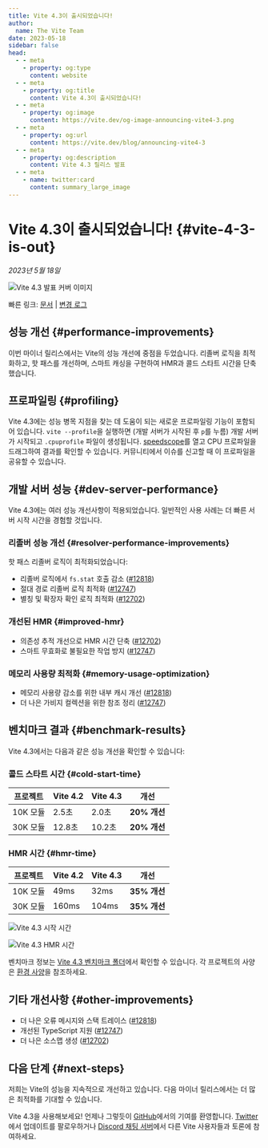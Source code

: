 ```yaml
---
title: Vite 4.3이 출시되었습니다!
author:
  name: The Vite Team
date: 2023-05-18
sidebar: false
head:
  - - meta
    - property: og:type
      content: website
  - - meta
    - property: og:title
      content: Vite 4.3이 출시되었습니다!
  - - meta
    - property: og:image
      content: https://vite.dev/og-image-announcing-vite4-3.png
  - - meta
    - property: og:url
      content: https://vite.dev/blog/announcing-vite4-3
  - - meta
    - property: og:description
      content: Vite 4.3 릴리스 발표
  - - meta
    - name: twitter:card
      content: summary_large_image
---
```


# Vite 4.3이 출시되었습니다! {#vite-4-3-is-out}

_2023년 5월 18일_

![Vite 4.3 발표 커버 이미지](/og-image-announcing-vite4-3.png)

빠른 링크: [문서](/) | [변경 로그](https://github.com/vitejs/vite/blob/main/packages/vite/CHANGELOG.md#430-2023-05-18)

## 성능 개선 {#performance-improvements}

이번 마이너 릴리스에서는 Vite의 성능 개선에 중점을 두었습니다. 리졸버 로직을 최적화하고, 핫 패스를 개선하며, 스마트 캐싱을 구현하여 HMR과 콜드 스타트 시간을 단축했습니다.

## 프로파일링 {#profiling}

Vite 4.3에는 성능 병목 지점을 찾는 데 도움이 되는 새로운 프로파일링 기능이 포함되어 있습니다. `vite --profile`을 실행하면 (개발 서버가 시작된 후 `p`를 누름) 개발 서버가 시작되고 `.cpuprofile` 파일이 생성됩니다. [speedscope](https://www.speedscope.app)를 열고 CPU 프로파일을 드래그하여 결과를 확인할 수 있습니다. 커뮤니티에서 이슈를 신고할 때 이 프로파일을 공유할 수 있습니다.

## 개발 서버 성능 {#dev-server-performance}

Vite 4.3에는 여러 성능 개선사항이 적용되었습니다. 일반적인 사용 사례는 더 빠른 서버 시작 시간을 경험할 것입니다.

### 리졸버 성능 개선 {#resolver-performance-improvements}

핫 패스 리졸버 로직이 최적화되었습니다:

- 리졸버 로직에서 `fs.stat` 호출 감소 ([#12818](https://github.com/vitejs/vite/issues/12818))
- 절대 경로 리졸버 로직 최적화 ([#12747](https://github.com/vitejs/vite/issues/12747))
- 별칭 및 확장자 확인 로직 최적화 ([#12702](https://github.com/vitejs/vite/issues/12702))

### 개선된 HMR {#improved-hmr}

- 의존성 추적 개선으로 HMR 시간 단축 ([#12702](https://github.com/vitejs/vite/issues/12702))
- 스마트 무효화로 불필요한 작업 방지 ([#12747](https://github.com/vitejs/vite/issues/12747))

### 메모리 사용량 최적화 {#memory-usage-optimization}

- 메모리 사용량 감소를 위한 내부 캐시 개선 ([#12818](https://github.com/vitejs/vite/issues/12818))
- 더 나은 가비지 컬렉션을 위한 참조 정리 ([#12747](https://github.com/vitejs/vite/issues/12747))

## 벤치마크 결과 {#benchmark-results}

Vite 4.3에서는 다음과 같은 성능 개선을 확인할 수 있습니다:

### 콜드 스타트 시간 {#cold-start-time}

| 프로젝트 | Vite 4.2 | Vite 4.3 | 개선 |
| --- | --- | --- | --- |
| 10K 모듈 | 2.5초 | 2.0초 | **20% 개선** |
| 30K 모듈 | 12.8초 | 10.2초 | **20% 개선** |

### HMR 시간 {#hmr-time}

| 프로젝트 | Vite 4.2 | Vite 4.3 | 개선 |
| --- | --- | --- | --- |
| 10K 모듈 | 49ms | 32ms | **35% 개선** |
| 30K 모듈 | 160ms | 104ms | **35% 개선** |

![Vite 4.3 시작 시간](/vite4-3-startup-time.png)

![Vite 4.3 HMR 시간](/vite4-3-hmr-time.png)

벤치마크 정보는 [Vite 4.3 벤치마크 폴더](https://github.com/vitejs/vite/tree/main/playground/benchmarks)에서 확인할 수 있습니다. 각 프로젝트의 사양은 [환경 사양](https://github.com/vitejs/vite/tree/main/playground/benchmarks#environment-specs)을 참조하세요.

## 기타 개선사항 {#other-improvements}

- 더 나은 오류 메시지와 스택 트레이스 ([#12818](https://github.com/vitejs/vite/issues/12818))
- 개선된 TypeScript 지원 ([#12747](https://github.com/vitejs/vite/issues/12747))
- 더 나은 소스맵 생성 ([#12702](https://github.com/vitejs/vite/issues/12702))

## 다음 단계 {#next-steps}

저희는 Vite의 성능을 지속적으로 개선하고 있습니다. 다음 마이너 릴리스에서는 더 많은 최적화를 기대할 수 있습니다.

Vite 4.3을 사용해보세요! 언제나 그렇듯이 [GitHub](https://github.com/vitejs/vite)에서의 기여를 환영합니다. [Twitter](https://twitter.com/vite_js)에서 업데이트를 팔로우하거나 [Discord 채팅 서버](http://chat.vite.dev/)에서 다른 Vite 사용자들과 토론에 참여하세요.